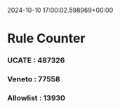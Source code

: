 2024-10-10 17:00:02.598969+00:00
# Rule Counter 
 ### UCATE : 487326

 ### Veneto : 77558

 ### Allowlist : 13930